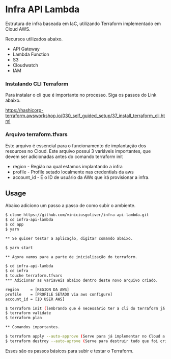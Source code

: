# Infra API Lambda

Estrutura de infra baseada em IaC, utilizando Terraform implementado em Cloud AWS.

Recursos utilizados abaixo.

* API Gateway
* Lambda Function
* S3
* Cloudwatch
* IAM

### Instalando CLI Terraform

Para instalar o cli que é importante no processo. Siga os passos do Link abaixo.

<https://hashicorp-terraform.awsworkshop.io/030_self_guided_setup/37_install_terraform_cli.html>

### Arquivo terraform.tfvars

Este arquivo é essencial para o funcionamento de implantação dos resources no Cloud. Este arquivo possui 3 variáveis importantes, que devem ser adicionadas antes do comando terraform init

* region - Região na qual estamos implantando a infra
* profile - Profile setado localmente nas credentials da aws
* account_id - É o ID de usuário da AWs que irá provisionar a infra.

## Usage

Abaixo adiciono um passo a passo de como subir o ambiente.

```sh
$ clone https://github.com/viniciusgoliver/infra-api-lambda.git
$ cd infra-api-lambda
$ cd app
$ yarn

** Se quiser testar a aplicação, digitar comando abaixo.

$ yarn start

** Agora vamos para a parte de inicialização do terraform.

$ cd infra-api-lambda
$ cd infra
$ touche terraform.tfvars
*** Adicionar as variaveis abaixo dentro deste novo arquivo criado.

region     = [REGION DA AWS]
profile    = [PROFILE SETADO via aws configure]
account_id = [ID USER AWS]

$ terraform init (lembrando que é necessário ter a cli do terraform já instalada.)
$ terraform validate
$ terraform plan

** Comandos importantes.

$ terraform apply --auto-approve (Serve para já implementar no Cloud a estrutura de infra)
$ terraform destroy --auto-aprove (Serve para destruir tudo que foi criado via comando apply)

```

Esses são os passos básicos para subir e testar o Terraform.
